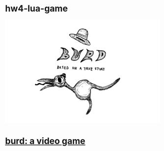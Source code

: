 # hw4-lua-game

![Logo image](thumbnail.png)

# [burd: a video game](https://devpost.com/software/burd)
